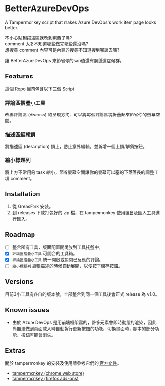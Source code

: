 # BetterAzureDevOps
A Tampermonkey script that makes Azure DevOps's work item page looks better. 


不小心點到描述區就改到東西了嗎?<br>
comment 太多不知道哪些做完哪些還沒嗎?<br>
想搜尋 comment 內容可是內建的搜尋不知道搜到哪裏去嗎?

讓 BetterAzureDevOps 來節省你的san值還有腕隧道症候群。

## Features

這個 Repo 目前包含以下三個 Script

### 評論區摺疊小工具
改善評論區 (discuss) 的呈現方式，可以將每個評論區塊折疊起來節省你的螢幕空間。

### 描述區編輯鎖
將描述區 (description) 鎖上，防止意外編輯，並新增一個上鎖/解鎖按鈕。

### 縮小標題列
將上方不常用的 task 縮小，節省螢幕空間讓你的螢幕可以塞的下落落長的調整工項 comment。


## Installation

1. 從 GreasFork 安裝。
2. 到 releases 下載打包好的 zip 檔，在 tampermonkey 使用匯出及匯入工具進行匯入。


## Roadmap

- [ ] 整合所有工具，版面配置開關放到工具托盤中。
- [x] `評論區摺疊小工具` 可開合的工具箱。
- [x] `評論區摺疊小工具` 統一開啟或關閉已反應的評論。
- [ ] `縮小標題列` 編輯描述的時候自動展開，以便按下儲存按鈕。

## Versions

目前3小工具有各自的版本號，全部整合到同一個工具後會正式 release 為 v1.0。


## Known issues

- 由於 Azure DevOps 是用前端框架寫的，許多元素會即時動態的渲染，因此尚無法做到頁面載入時自動執行更新按鈕的功能，切換畫面時，腳本的部分功能、按鈕可能會消失。

## Extras

關於 tampermonkey 的安裝及使用請參考它們的 [官方文件](https://www.tampermonkey.net/)。

- [tampermonkey (chrome web store)](https://chromewebstore.google.com/detail/tampermonkey/dhdgffkkebhmkfjojejmpbldmpobfkfo?hl=zh-TW)
- [tampermonkey (firefox add-ons)](https://addons.mozilla.org/zh-TW/firefox/addon/tampermonkey/)
